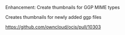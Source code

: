 Enhancement: Create thumbnails for GGP MIME types

Creates thumbnails for newly added ggp files

https://github.com/owncloud/ocis/pull/10303
